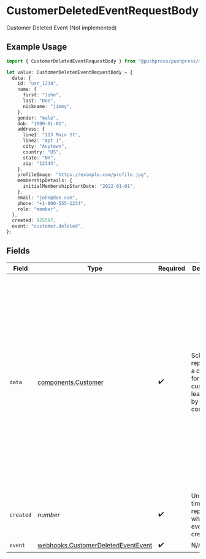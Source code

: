 # CustomerDeletedEventRequestBody

Customer Deleted Event (Not implemented)

## Example Usage

```typescript
import { CustomerDeletedEventRequestBody } from "@pushpress/pushpress/models/webhooks";

let value: CustomerDeletedEventRequestBody = {
  data: {
    id: "usr_1234",
    name: {
      first: "John",
      last: "Doe",
      nickname: "jimmy",
    },
    gender: "male",
    dob: "1990-01-01",
    address: {
      line1: "123 Main St",
      line2: "Apt 1",
      city: "Anytown",
      country: "US",
      state: "NY",
      zip: "12345",
    },
    profileImage: "https://example.com/profile.jpg",
    membershipDetails: {
      initialMembershipStartDate: "2022-01-01",
    },
    email: "john@doe.com",
    phone: "+1-800-555-1234",
    role: "member",
  },
  created: 925597,
  event: "customer.deleted",
};
```

## Fields

| Field                                                                                                                                                                                                                                                                                                                                                                                                                                                   | Type                                                                                                                                                                                                                                                                                                                                                                                                                                                    | Required                                                                                                                                                                                                                                                                                                                                                                                                                                                | Description                                                                                                                                                                                                                                                                                                                                                                                                                                             | Example                                                                                                                                                                                                                                                                                                                                                                                                                                                 |
| ------------------------------------------------------------------------------------------------------------------------------------------------------------------------------------------------------------------------------------------------------------------------------------------------------------------------------------------------------------------------------------------------------------------------------------------------------- | ------------------------------------------------------------------------------------------------------------------------------------------------------------------------------------------------------------------------------------------------------------------------------------------------------------------------------------------------------------------------------------------------------------------------------------------------------- | ------------------------------------------------------------------------------------------------------------------------------------------------------------------------------------------------------------------------------------------------------------------------------------------------------------------------------------------------------------------------------------------------------------------------------------------------------- | ------------------------------------------------------------------------------------------------------------------------------------------------------------------------------------------------------------------------------------------------------------------------------------------------------------------------------------------------------------------------------------------------------------------------------------------------------- | ------------------------------------------------------------------------------------------------------------------------------------------------------------------------------------------------------------------------------------------------------------------------------------------------------------------------------------------------------------------------------------------------------------------------------------------------------- |
| `data`                                                                                                                                                                                                                                                                                                                                                                                                                                                  | [components.Customer](../../models/components/customer.md)                                                                                                                                                                                                                                                                                                                                                                                              | :heavy_check_mark:                                                                                                                                                                                                                                                                                                                                                                                                                                      | Schema representing a customer, former customer, or lead served by the company                                                                                                                                                                                                                                                                                                                                                                          | {<br/>"id": "usr_1234",<br/>"name": {<br/>"first": "John",<br/>"last": "Doe",<br/>"nickname": "jimmy"<br/>},<br/>"dob": "1990-01-01",<br/>"gender": "male",<br/>"membershipDetails": {<br/>"initialMembershipStartDate": "2022-01-01"<br/>},<br/>"address": {<br/>"line1": "123 Main St",<br/>"line2": "Apt 1",<br/>"city": "Anytown",<br/>"state": "NY",<br/>"zip": "12345",<br/>"country": "US"<br/>},<br/>"email": "john@doe.com",<br/>"profileImage": "https://example.com/profile.jpg",<br/>"phone": "+1-800-555-1234",<br/>"role": "member"<br/>} |
| `created`                                                                                                                                                                                                                                                                                                                                                                                                                                               | *number*                                                                                                                                                                                                                                                                                                                                                                                                                                                | :heavy_check_mark:                                                                                                                                                                                                                                                                                                                                                                                                                                      | Unix timestamp representing when the event was created                                                                                                                                                                                                                                                                                                                                                                                                  |                                                                                                                                                                                                                                                                                                                                                                                                                                                         |
| `event`                                                                                                                                                                                                                                                                                                                                                                                                                                                 | [webhooks.CustomerDeletedEventEvent](../../models/webhooks/customerdeletedeventevent.md)                                                                                                                                                                                                                                                                                                                                                                | :heavy_check_mark:                                                                                                                                                                                                                                                                                                                                                                                                                                      | N/A                                                                                                                                                                                                                                                                                                                                                                                                                                                     |                                                                                                                                                                                                                                                                                                                                                                                                                                                         |